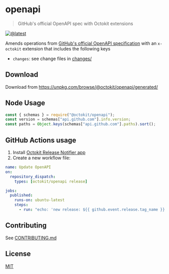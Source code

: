 # openapi

> GitHub's official OpenAPI spec with Octokit extensions

[![@latest](https://img.shields.io/npm/v/@octokit/openapi.svg)](https://www.npmjs.com/package/@octokit/openapi)

Amends operations from [GitHub's official OpenAPI specification](https://github.com/github/rest-api-description/) with an `x-octokit` extension that includes the following keys

- `changes`: see change files in [changes/](changes/)

## Download

Download from https://unpkg.com/browse/@octokit/openapi/generated/

## Node Usage

```js
const { schemas } = require("@octokit/openapi");
const version = schemas["api.github.com"].info.version;
const paths = Object.keys(schemas["api.github.com"].paths).sort();
```

## GitHub Actions usage

1. Install [Octokit Release Notifier app](https://github.com/apps/octokit-release-notifier/)
2. Create a new workflow file:

```yml
name: Update OpenAPI
on:
  repository_dispatch:
    types: [octokit/openapi release]

jobs:
  published:
    runs-on: ubuntu-latest
    steps:
      - run: "echo: 'new release: ${{ github.event.release.tag_name }}'"
```

## Contributing

See [CONTRIBUTING.md](CONTRIBUTING.md)

## License

[MIT](LICENSE)
